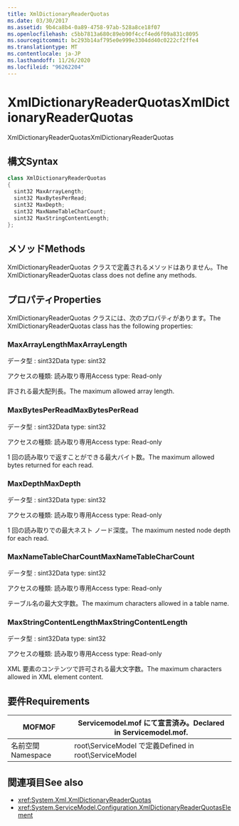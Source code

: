 ```yaml
---
title: XmlDictionaryReaderQuotas
ms.date: 03/30/2017
ms.assetid: 9b4ca8b4-0a89-4758-97ab-528a8ce18f07
ms.openlocfilehash: c5bb7813a680c89eb90f4ccf4ed6f09a831c8095
ms.sourcegitcommit: bc293b14af795e0e999e3304dd40c0222cf2ffe4
ms.translationtype: MT
ms.contentlocale: ja-JP
ms.lasthandoff: 11/26/2020
ms.locfileid: "96262204"
---
```

# <a name="xmldictionaryreaderquotas"></a><span data-ttu-id="aee1c-102">XmlDictionaryReaderQuotas</span><span class="sxs-lookup"><span data-stu-id="aee1c-102">XmlDictionaryReaderQuotas</span></span>

<span data-ttu-id="aee1c-103">XmlDictionaryReaderQuotas</span><span class="sxs-lookup"><span data-stu-id="aee1c-103">XmlDictionaryReaderQuotas</span></span>  
  
## <a name="syntax"></a><span data-ttu-id="aee1c-104">構文</span><span class="sxs-lookup"><span data-stu-id="aee1c-104">Syntax</span></span>  
  
```csharp
class XmlDictionaryReaderQuotas  
{  
  sint32 MaxArrayLength;  
  sint32 MaxBytesPerRead;  
  sint32 MaxDepth;  
  sint32 MaxNameTableCharCount;  
  sint32 MaxStringContentLength;  
};  
```  
  
## <a name="methods"></a><span data-ttu-id="aee1c-105">メソッド</span><span class="sxs-lookup"><span data-stu-id="aee1c-105">Methods</span></span>  

 <span data-ttu-id="aee1c-106">XmlDictionaryReaderQuotas クラスで定義されるメソッドはありません。</span><span class="sxs-lookup"><span data-stu-id="aee1c-106">The XmlDictionaryReaderQuotas class does not define any methods.</span></span>  
  
## <a name="properties"></a><span data-ttu-id="aee1c-107">プロパティ</span><span class="sxs-lookup"><span data-stu-id="aee1c-107">Properties</span></span>  

 <span data-ttu-id="aee1c-108">XmlDictionaryReaderQuotas クラスには、次のプロパティがあります。</span><span class="sxs-lookup"><span data-stu-id="aee1c-108">The XmlDictionaryReaderQuotas class has the following properties:</span></span>  
  
### <a name="maxarraylength"></a><span data-ttu-id="aee1c-109">MaxArrayLength</span><span class="sxs-lookup"><span data-stu-id="aee1c-109">MaxArrayLength</span></span>  

 <span data-ttu-id="aee1c-110">データ型 : sint32</span><span class="sxs-lookup"><span data-stu-id="aee1c-110">Data type: sint32</span></span>  
  
 <span data-ttu-id="aee1c-111">アクセスの種類: 読み取り専用</span><span class="sxs-lookup"><span data-stu-id="aee1c-111">Access type: Read-only</span></span>  
  
 <span data-ttu-id="aee1c-112">許される最大配列長。</span><span class="sxs-lookup"><span data-stu-id="aee1c-112">The maximum allowed array length.</span></span>  
  
### <a name="maxbytesperread"></a><span data-ttu-id="aee1c-113">MaxBytesPerRead</span><span class="sxs-lookup"><span data-stu-id="aee1c-113">MaxBytesPerRead</span></span>  

 <span data-ttu-id="aee1c-114">データ型 : sint32</span><span class="sxs-lookup"><span data-stu-id="aee1c-114">Data type: sint32</span></span>  
  
 <span data-ttu-id="aee1c-115">アクセスの種類: 読み取り専用</span><span class="sxs-lookup"><span data-stu-id="aee1c-115">Access type: Read-only</span></span>  
  
 <span data-ttu-id="aee1c-116">1 回の読み取りで返すことができる最大バイト数。</span><span class="sxs-lookup"><span data-stu-id="aee1c-116">The maximum allowed bytes returned for each read.</span></span>  
  
### <a name="maxdepth"></a><span data-ttu-id="aee1c-117">MaxDepth</span><span class="sxs-lookup"><span data-stu-id="aee1c-117">MaxDepth</span></span>  

 <span data-ttu-id="aee1c-118">データ型 : sint32</span><span class="sxs-lookup"><span data-stu-id="aee1c-118">Data type: sint32</span></span>  
  
 <span data-ttu-id="aee1c-119">アクセスの種類: 読み取り専用</span><span class="sxs-lookup"><span data-stu-id="aee1c-119">Access type: Read-only</span></span>  
  
 <span data-ttu-id="aee1c-120">1 回の読み取りでの最大ネスト ノード深度。</span><span class="sxs-lookup"><span data-stu-id="aee1c-120">The maximum nested node depth for each read.</span></span>  
  
### <a name="maxnametablecharcount"></a><span data-ttu-id="aee1c-121">MaxNameTableCharCount</span><span class="sxs-lookup"><span data-stu-id="aee1c-121">MaxNameTableCharCount</span></span>  

 <span data-ttu-id="aee1c-122">データ型 : sint32</span><span class="sxs-lookup"><span data-stu-id="aee1c-122">Data type: sint32</span></span>  
  
 <span data-ttu-id="aee1c-123">アクセスの種類: 読み取り専用</span><span class="sxs-lookup"><span data-stu-id="aee1c-123">Access type: Read-only</span></span>  
  
 <span data-ttu-id="aee1c-124">テーブル名の最大文字数。</span><span class="sxs-lookup"><span data-stu-id="aee1c-124">The maximum characters allowed in a table name.</span></span>  
  
### <a name="maxstringcontentlength"></a><span data-ttu-id="aee1c-125">MaxStringContentLength</span><span class="sxs-lookup"><span data-stu-id="aee1c-125">MaxStringContentLength</span></span>  

 <span data-ttu-id="aee1c-126">データ型 : sint32</span><span class="sxs-lookup"><span data-stu-id="aee1c-126">Data type: sint32</span></span>  
  
 <span data-ttu-id="aee1c-127">アクセスの種類: 読み取り専用</span><span class="sxs-lookup"><span data-stu-id="aee1c-127">Access type: Read-only</span></span>  
  
 <span data-ttu-id="aee1c-128">XML 要素のコンテンツで許可される最大文字数。</span><span class="sxs-lookup"><span data-stu-id="aee1c-128">The maximum characters allowed in XML element content.</span></span>  
  
## <a name="requirements"></a><span data-ttu-id="aee1c-129">要件</span><span class="sxs-lookup"><span data-stu-id="aee1c-129">Requirements</span></span>  
  
|<span data-ttu-id="aee1c-130">MOF</span><span class="sxs-lookup"><span data-stu-id="aee1c-130">MOF</span></span>|<span data-ttu-id="aee1c-131">Servicemodel.mof にて宣言済み。</span><span class="sxs-lookup"><span data-stu-id="aee1c-131">Declared in Servicemodel.mof.</span></span>|  
|---------|-----------------------------------|  
|<span data-ttu-id="aee1c-132">名前空間</span><span class="sxs-lookup"><span data-stu-id="aee1c-132">Namespace</span></span>|<span data-ttu-id="aee1c-133">root\ServiceModel で定義</span><span class="sxs-lookup"><span data-stu-id="aee1c-133">Defined in root\ServiceModel</span></span>|  
  
## <a name="see-also"></a><span data-ttu-id="aee1c-134">関連項目</span><span class="sxs-lookup"><span data-stu-id="aee1c-134">See also</span></span>

- <xref:System.Xml.XmlDictionaryReaderQuotas>
- <xref:System.ServiceModel.Configuration.XmlDictionaryReaderQuotasElement>
